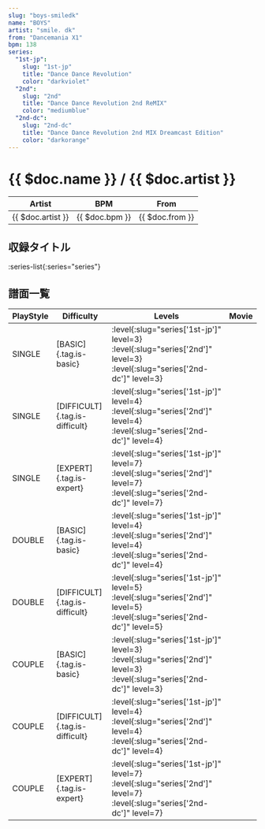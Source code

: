 ```yaml
---
slug: "boys-smiledk"
name: "BOYS"
artist: "smile. dk"
from: "Dancemania X1"
bpm: 138
series:
  "1st-jp":
    slug: "1st-jp"
    title: "Dance Dance Revolution"
    color: "darkviolet"
  "2nd":
    slug: "2nd"
    title: "Dance Dance Revolution 2nd ReMIX"
    color: "mediumblue"
  "2nd-dc":
    slug: "2nd-dc"
    title: "Dance Dance Revolution 2nd MIX Dreamcast Edition"
    color: "darkorange"
---
```


# {{ $doc.name }} / {{ $doc.artist }}

|Artist|BPM|From|
|------|---|----|
|{{ $doc.artist }}|{{ $doc.bpm }}|{{ $doc.from }}|

## 収録タイトル

:series-list{:series="series"}

## 譜面一覧

|PlayStyle|Difficulty|Levels|Movie|
|---------|----------|------|-----|
|SINGLE|[BASIC]{.tag.is-basic}|:level{:slug="series['1st-jp']" level=3} :level{:slug="series['2nd']" level=3} :level{:slug="series['2nd-dc']" level=3}||
|SINGLE|[DIFFICULT]{.tag.is-difficult}|:level{:slug="series['1st-jp']" level=4} :level{:slug="series['2nd']" level=4} :level{:slug="series['2nd-dc']" level=4}||
|SINGLE|[EXPERT]{.tag.is-expert}|:level{:slug="series['1st-jp']" level=7} :level{:slug="series['2nd']" level=7} :level{:slug="series['2nd-dc']" level=7}||
|DOUBLE|[BASIC]{.tag.is-basic}|:level{:slug="series['1st-jp']" level=4} :level{:slug="series['2nd']" level=4} :level{:slug="series['2nd-dc']" level=4}||
|DOUBLE|[DIFFICULT]{.tag.is-difficult}|:level{:slug="series['1st-jp']" level=5} :level{:slug="series['2nd']" level=5} :level{:slug="series['2nd-dc']" level=5}||
|COUPLE|[BASIC]{.tag.is-basic}|:level{:slug="series['1st-jp']" level=3} :level{:slug="series['2nd']" level=3} :level{:slug="series['2nd-dc']" level=3}||
|COUPLE|[DIFFICULT]{.tag.is-difficult}|:level{:slug="series['1st-jp']" level=4} :level{:slug="series['2nd']" level=4} :level{:slug="series['2nd-dc']" level=4}||
|COUPLE|[EXPERT]{.tag.is-expert}|:level{:slug="series['1st-jp']" level=7} :level{:slug="series['2nd']" level=7} :level{:slug="series['2nd-dc']" level=7}||
